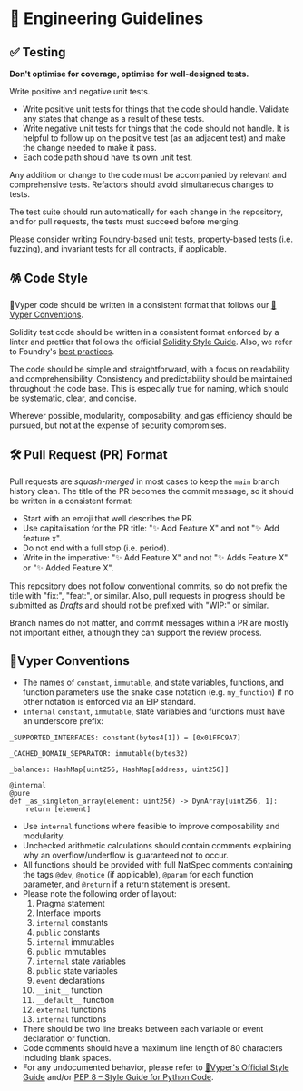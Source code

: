# 📑 Engineering Guidelines

## ✅ Testing

**Don't optimise for coverage, optimise for well-designed tests.**

Write positive and negative unit tests.

- Write positive unit tests for things that the code should handle. Validate any states that change as a result of these tests.
- Write negative unit tests for things that the code should not handle. It is helpful to follow up on the positive test (as an adjacent test) and make the change needed to make it pass.
- Each code path should have its own unit test.

Any addition or change to the code must be accompanied by relevant and comprehensive tests. Refactors should avoid simultaneous changes to tests.

The test suite should run automatically for each change in the repository, and for pull requests, the tests must succeed before merging.

Please consider writing [Foundry](https://github.com/foundry-rs/foundry)-based unit tests, property-based tests (i.e. fuzzing), and invariant tests for all contracts, if applicable.

## 🪅 Code Style

🐍Vyper code should be written in a consistent format that follows our [🐍Vyper Conventions](#🐍vyper-conventions).

Solidity test code should be written in a consistent format enforced by a linter and prettier that follows the official [Solidity Style Guide](https://docs.soliditylang.org/en/latest/style-guide.html). Also, we refer to Foundry's [best practices](https://book.getfoundry.sh/tutorials/best-practices?highlight=security#best-practices).

The code should be simple and straightforward, with a focus on readability and comprehensibility. Consistency and predictability should be maintained throughout the code base. This is especially true for naming, which should be systematic, clear, and concise.

Wherever possible, modularity, composability, and gas efficiency should be pursued, but not at the expense of security compromises.

## 🛠 Pull Request (PR) Format

Pull requests are _squash-merged_ in most cases to keep the `main` branch history clean. The title of the PR becomes the commit message, so it should be written in a consistent format:

- Start with an emoji that well describes the PR.
- Use capitalisation for the PR title: "✨ Add Feature X" and not "✨ Add feature x".
- Do not end with a full stop (i.e. period).
- Write in the imperative: "✨ Add Feature X" and not "✨ Adds Feature X" or "✨ Added Feature X".

This repository does not follow conventional commits, so do not prefix the title with "fix:", "feat:", or similar. Also, pull requests in progress should be submitted as _Drafts_ and should not be prefixed with "WIP:" or similar.

Branch names do not matter, and commit messages within a PR are mostly not important either, although they can support the review process.

## 🐍Vyper Conventions

- The names of `constant`, `immutable`, and state variables, functions, and function parameters use the snake case notation (e.g. `my_function`) if no other notation is enforced via an EIP standard.
- `internal` `constant`, `immutable`, state variables and functions must have an underscore prefix:

```vyper
_SUPPORTED_INTERFACES: constant(bytes4[1]) = [0x01FFC9A7]

_CACHED_DOMAIN_SEPARATOR: immutable(bytes32)

_balances: HashMap[uint256, HashMap[address, uint256]]

@internal
@pure
def _as_singleton_array(element: uint256) -> DynArray[uint256, 1]:
    return [element]
```

- Use `internal` functions where feasible to improve composability and modularity.
- Unchecked arithmetic calculations should contain comments explaining why an overflow/underflow is guaranteed not to occur.
- All functions should be provided with full NatSpec comments containing the tags `@dev`, `@notice` (if applicable), `@param` for each function parameter, and `@return` if a return statement is present.
- Please note the following order of layout:
  1. Pragma statement
  2. Interface imports
  3. `internal` constants
  4. `public` constants
  5. `internal` immutables
  6. `public` immutables
  7. `internal` state variables
  8. `public` state variables
  9. `event` declarations
  10. `__init__` function
  11. `__default__` function
  12. `external` functions
  13. `internal` functions
- There should be two line breaks between each variable or event declaration or function.
- Code comments should have a maximum line length of 80 characters including blank spaces.
- For any undocumented behavior, please refer to [🐍Vyper's Official Style Guide](https://docs.vyperlang.org/en/latest/style-guide.html) and/or [PEP 8 – Style Guide for Python Code](https://peps.python.org/pep-0008).
